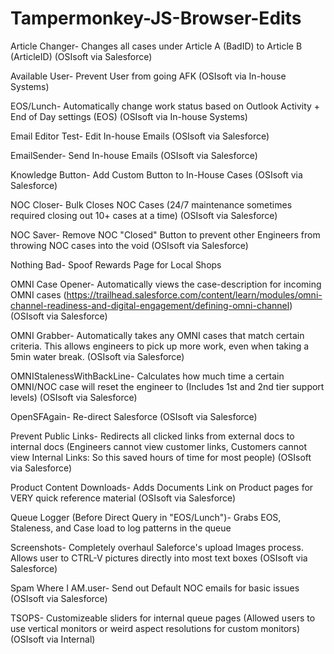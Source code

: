 # Tampermonkey-JS-Browser-Edits

Article Changer-
Changes all cases under Article A (BadID) to Article B (ArticleID) (OSIsoft via Salesforce)

Available User-
Prevent User from going AFK (OSIsoft via In-house Systems)

EOS/Lunch-
Automatically change work status based on Outlook Activity + End of Day settings (EOS) (OSIsoft via In-house Systems)

Email Editor Test-
Edit In-house Emails (OSIsoft via Salesforce)

EmailSender-
Send In-house Emails (OSIsoft via Salesforce)

Knowledge Button-
Add Custom Button to In-House Cases (OSIsoft via Salesforce) 

NOC Closer-
Bulk Closes NOC Cases (24/7 maintenance sometimes required closing out 10+ cases at a time) (OSIsoft via Salesforce)

NOC Saver-
Remove NOC "Closed" Button to prevent other Engineers from throwing NOC cases into the void (OSIsoft via Salesforce)

Nothing Bad-
Spoof Rewards Page for Local Shops 

OMNI Case Opener-
Automatically views the case-description for incoming OMNI cases (https://trailhead.salesforce.com/content/learn/modules/omni-channel-readiness-and-digital-engagement/defining-omni-channel) (OSIsoft via Salesforce)

OMNI Grabber-
Automatically takes any OMNI cases that match certain criteria. This allows engineers to pick up more work, even when taking a 5min water break. (OSIsoft via Salesforce)

OMNIStalenessWithBackLine-
Calculates how much time a certain OMNI/NOC case will reset the engineer to (Includes 1st and 2nd tier support levels) (OSIsoft via Salesforce)

OpenSFAgain-
Re-direct Salesforce (OSIsoft via Salesforce)

Prevent Public Links-
Redirects all clicked links from external docs to internal docs (Engineers cannot view customer links, Customers cannot view Internal Links: So this saved hours of time for most people) (OSIsoft via Salesforce)

Product Content Downloads-
Adds Documents Link on Product pages for VERY quick reference material (OSIsoft via Salesforce)

Queue Logger (Before Direct Query in "EOS/Lunch")-
Grabs EOS, Staleness, and Case load to log patterns in the queue

Screenshots-
Completely overhaul Saleforce's upload Images process. Allows user to CTRL-V pictures directly into most text boxes (OSIsoft via Salesforce)

Spam Where I AM.user-
Send out Default NOC emails for basic issues (OSIsoft via Salesforce)

TSOPS-
Customizeable sliders for internal queue pages (Allowed users to use vertical monitors or weird aspect resolutions for custom monitors) (OSIsoft via Internal)
